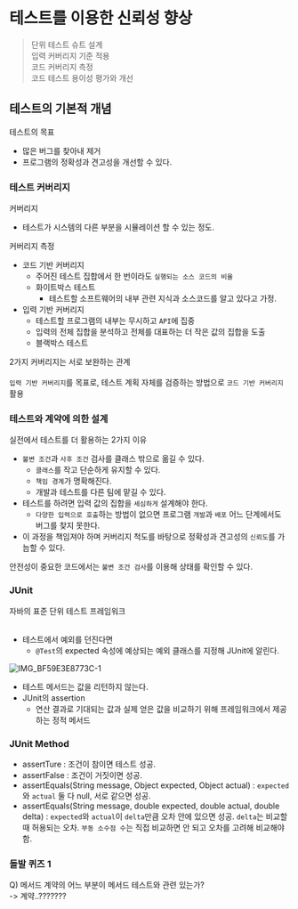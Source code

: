 # 테스트를 이용한 신뢰성 향상

> 단위 테스트 슈트 설계<br>
입력 커버리지 기준 적용<br>
코드 커버리지 측정<br>
코드 테스트 용이성 평가와 개선<br>

## 테스트의 기본적 개념
테스트의 목표
- 많은 버그를 찾아내 제거
- 프로그램의 정확성과 견고성을 개선할 수 있다.

### 테스트 커버리지
커버리지
- 테스트가 시스템의 다른 부분을 시뮬레이션 할 수 있는 정도.

커버리지 측정
- 코드 기반 커버리지
    - 주어진 테스트 집합에서 한 번이라도 `실행되는 소스 코드의 비율`
    - 화이트박스 테스트
        - 테스트할 소프트웨어의 내부 관련 지식과 소스코드를 알고 있다고 가정.
- 입력 기반 커버리지
    - 테스트할 프로그램의 내부는 무시하고 `API`에 집중
    - 입력의 전체 집합을 분석하고 전체를 대표하는 더 작은 값의 집합을 도출
    - 블랙박스 테스트

2가지 커버리지는 서로 보완하는 관계<br>
<br>
`입력 기반 커버리지`를 목표로, 테스트 계획 자체를 검증하는 방법으로 `코드 기반 커버리지` 활용

### 테스트와 계약에 의한 설계
실전에서 테스트를 더 활용하는 2가지 이유
- `불변 조건`과 `사후 조건` 검사를 클래스 밖으로 옮길 수 있다.
    - `클래스`를 작고 단순하게 유지할 수 있다.
    - `책임 경계`가 명확해진다.
    - 개발과 테스트를 다른 팀에 맡길 수 있다.
- 테스트를 하려면 입력 값의 집합을 `세심하게` 설계해야 한다.
    - `다양한 입력으로 호출`하는 방법이 없으면 프로그램 `개발`과 `배포` 어느 단계에서도 버그를 찾지 못한다.
- 이 과정을 책임져야 하며 커버리지 척도를 바탕으로 정확성과 견고성의 `신뢰도`를 가늠할 수 있다.

안전성이 중요한 코드에서는 `불변 조건 검사`를 이용해 상태를 확인할 수 있다.

### JUnit
자바의 표준 단위 테스트 프레임워크<br>
<br>

- 테스트에서 예외를 던진다면
    - `@Test`의 expected 속성에 예상되는 예외 클래스를 지정해 JUnit에 알린다.

![IMG_BF59E3E8773C-1](https://user-images.githubusercontent.com/73376468/153616672-9097f367-3f3b-4de1-8301-5769913380cc.jpeg)

- 테스트 메서드는 값을 리턴하지 않는다.
- JUnit의 assertion
    - 연산 결과로 기대되는 값과 실제 얻은 값을 비교하기 위해 프레임워크에서 제공하는 정적 메서드

### JUnit Method
- assertTure : 조건이 참이면 테스트 성공.
- assertFalse : 조건이 거짓이면 성공.
- assertEquals(String message, Object expected, Object actual) : `expected`와 `actual` 둘 다 null, 서로 같으면 성공.
- assertEquals(String message, double expected, double actual, double delta) : `expected`와 `actual`이 `delta`만큼 오차 안에 있으면 성공. `delta`는 비교할 때 허용되는 오차. `부동 소수점 수`는 직접 비교하면 안 되고 오차를 고려해 비교해야함.



### 돌발 퀴즈 1
Q) 메서드 계약의 어느 부분이 메서드 테스트와 관련 있는가?<br>
-> 계약..???????



